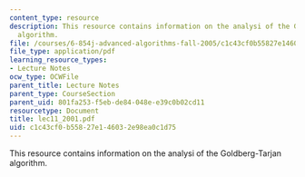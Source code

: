 ```yaml
---
content_type: resource
description: This resource contains information on the analysi of the Goldberg-Tarjan
  algorithm.
file: /courses/6-854j-advanced-algorithms-fall-2005/c1c43cf0b55827e146032e98ea0c1d75_lec11_2001.pdf
file_type: application/pdf
learning_resource_types:
- Lecture Notes
ocw_type: OCWFile
parent_title: Lecture Notes
parent_type: CourseSection
parent_uid: 801fa253-f5eb-de84-048e-e39c0b02cd11
resourcetype: Document
title: lec11_2001.pdf
uid: c1c43cf0-b558-27e1-4603-2e98ea0c1d75
---
```

This resource contains information on the analysi of the Goldberg-Tarjan algorithm.

